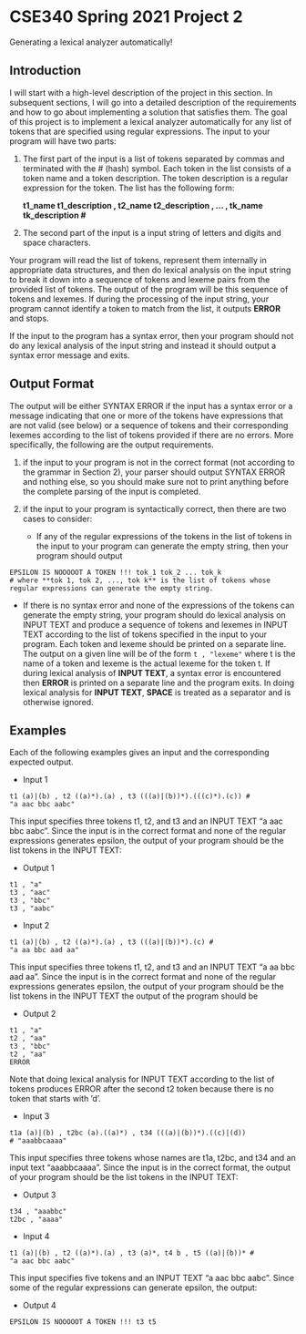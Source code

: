 # CSE340 Spring 2021 Project 2
Generating a lexical analyzer automatically!

## Introduction
I will start with a high-level description of the project in this section. In subsequent sections, I will go into a detailed description of the requirements and how to go about implementing a solution that satisfies them.
The goal of this project is to implement a lexical analyzer automatically for any list of tokens that are specified using regular expressions. The input to your program will have two parts:
1. The first part of the input is a list of tokens separated by commas and terminated with the # (hash) symbol. Each token in the list consists of a token name and a token description. The token description is a regular expression for the token. The list has the following form:
   
    **t1_name t1_description , t2_name t2_description , ... , tk_name tk_description #**
   

2. The second part of the input is a input string of letters and digits and space characters.
   
Your program will read the list of tokens, represent them internally in appropriate data structures, and then do lexical analysis on the input string to break it down into a sequence of tokens and lexeme pairs from the provided list of tokens. The output of the program will be this sequence of tokens and lexemes. If during the processing of the input string, your program cannot identify a token to match from the list, it outputs **ERROR** and stops.
   
If the input to the program has a syntax error, then your program should not do any lexical analysis of the input string and instead it should output a syntax error message and exits.

## Output Format
The output will be either SYNTAX ERROR if the input has a syntax error or a message indicating that one or more of the tokens have expressions that are not valid (see below) or a sequence of tokens and their corresponding lexemes according to the list of tokens provided if there are no errors. More specifically, the following are the output requirements.

1. if the input to your program is not in the correct format (not according to the grammar in Section 2), your parser should output SYNTAX ERROR and nothing else, so you should make sure not to print anything before the complete parsing of the input is completed.

2. if the input to your program is syntactically correct, then there are two cases to consider:
   
   - If any of the regular expressions of the tokens in the list of tokens in the input to your program can generate the empty string, then your program should output
   
      
```
EPSILON IS NOOOOOT A TOKEN !!! tok_1 tok_2 ... tok_k
# where **tok 1, tok 2, ..., tok k** is the list of tokens whose regular expressions can generate the empty string.
```
   - If there is no syntax error and none of the expressions of the tokens can generate the empty string, your program should do lexical analysis on INPUT TEXT and produce a sequence of tokens and lexemes in INPUT TEXT according to the list of tokens specified in the input to your program. Each token and lexeme should be printed on a separate line. The output on a given line will be of the form
     ```t , "lexeme"```
     where t is the name of a token and lexeme is the actual lexeme for the token t. If during lexical analysis of **INPUT TEXT**, a syntax error is encountered then **ERROR** is printed on a separate line and the program exits.
     In doing lexical analysis for **INPUT TEXT**, **SPACE** is treated as a separator and is otherwise ignored.
     

## Examples
Each of the following examples gives an input and the corresponding expected output.

- Input 1
```commandline
t1 (a)|(b) , t2 ((a)*).(a) , t3 (((a)|(b))*).(((c)*).(c)) #
"a aac bbc aabc"
```
This input specifies three tokens t1, t2, and t3 and an INPUT TEXT “a aac bbc aabc”. Since the input is in the correct format and none of the regular expressions generates epsilon, the output of your program should be the list tokens in the INPUT TEXT:

- Output 1
```commandline
t1 , "a"
t3 , "aac"
t3 , "bbc"
t3 , "aabc"
```

- Input 2
```commandline
t1 (a)|(b) , t2 ((a)*).(a) , t3 (((a)|(b))*).(c) # 
"a aa bbc aad aa"
```
This input specifies three tokens t1, t2, and t3 and an INPUT TEXT “a aa bbc aad aa”. Since the input is in the correct format and none of the regular expressions generates epsilon, the output of your program should be the list tokens in the INPUT TEXT the output of the program should be

- Output 2
```commandline
t1 , "a"
t2 , "aa"
t3 , "bbc"
t2 , "aa"
ERROR
```
Note that doing lexical analysis for INPUT TEXT according to the list of tokens produces ERROR after the second t2 token because there is no token that starts with ’d’.

- Input 3
```commandline
t1a (a)|(b) , t2bc (a).((a)*) , t34 (((a)|(b))*).((c)|(d))
# "aaabbcaaaa"
```
This input specifies three tokens whose names are t1a, t2bc, and t34 and an input text “aaabbcaaaa”. Since the input is in the correct format, the output of your program should be the list tokens in the INPUT TEXT:

- Output 3
```commandline
t34 , "aaabbc"
t2bc , "aaaa"
```

- Input 4
```commandline
t1 (a)|(b) , t2 ((a)*).(a) , t3 (a)*, t4 b , t5 ((a)|(b))* #
"a aac bbc aabc"
```
This input specifies five tokens and an INPUT TEXT “a aac bbc aabc”. Since some of the regular expressions can generate epsilon, the output:

- Output 4
```commandline
EPSILON IS NOOOOOT A TOKEN !!! t3 t5
```